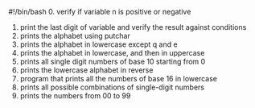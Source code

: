 #!/bin/bash
0. verify if variable n is positive or negative
1. print the last digit of variable and verify the result against conditions
2. prints the alphabet using putchar
4. prints the alphabet in lowercase except q and e
3. prints the alphabet in lowercase, and then in uppercase
5. prints all single digit numbers of base 10 starting from 0
7. prints the lowercase alphabet in reverse
8. program that prints all the numbers of base 16 in lowercase
9. prints all possible combinations of single-digit numbers
10. prints the numbers from 00 to 99
